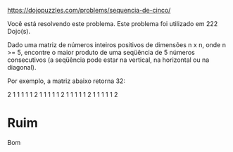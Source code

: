 https://dojopuzzles.com/problems/sequencia-de-cinco/


Você está resolvendo este problema.
Este problema foi utilizado em 222 Dojo(s).

Dado uma matriz de números inteiros positivos de dimensões n x n, onde n >= 5, encontre o maior produto de uma seqüência de 5 números consecutivos (a seqüência pode estar na vertical, na horizontal ou na diagonal).

Por exemplo, a matriz abaixo retorna 32:

2 1 1 1 1
1 2 1 1 1
1 1 2 1 1
1 1 1 2 1
1 1 1 1 2





# Ruim

Bom
